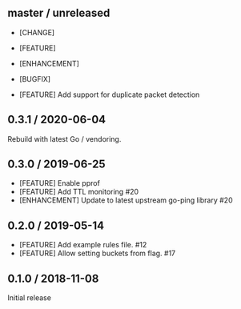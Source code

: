 ## master / unreleased

* [CHANGE]
* [FEATURE]
* [ENHANCEMENT]
* [BUGFIX]

* [FEATURE] Add support for duplicate packet detection

## 0.3.1 / 2020-06-04

Rebuild with latest Go / vendoring.

## 0.3.0 / 2019-06-25

* [FEATURE] Enable pprof
* [FEATURE] Add TTL monitoring #20
* [ENHANCEMENT] Update to latest upstream go-ping library #20

## 0.2.0 / 2019-05-14

* [FEATURE] Add example rules file. #12
* [FEATURE] Allow setting buckets from flag. #17

## 0.1.0 / 2018-11-08

Initial release
